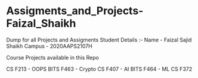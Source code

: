 # Assigments_and_Projects-Faizal_Shaikh
Dump for all Projects and Assigments
Student Details :- 
Name - Faizal Sajid Shaikh
Campus - 2020AAPS2107H

Course Projects available in this Repo

CS F213 - OOPS
BITS F463 - Crypto
CS F407 - AI
BITS F464 - ML
CS F372

